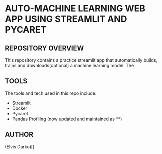 # AUTO-MACHINE LEARNING WEB APP USING STREAMLIT AND PYCARET
## REPOSITORY OVERVIEW
This repository contains a practice streamlit app that automatically builds,  trains and downloads(optional) a machine learning model.
The 

## TOOLS
The tools and tech used in this repo include:
- Streamlit
- Docker
- Pycaret 
- Pandas Profiling (now updated and maintained as **)

## 


## AUTHOR
 (Elvis Darko)[]

